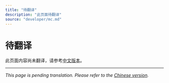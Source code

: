 ```yaml
---
title: "待翻译"
description: "此页面待翻译"
source: "developer/mc.md"
---
```


# 待翻译

此页面内容尚未翻译，请参考[中文版本](../../zh/developer/mc.md)。

---

*This page is pending translation. Please refer to the [Chinese version](../../zh/developer/mc.md).*
